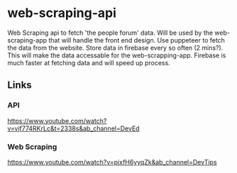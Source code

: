 # web-scraping-api
Web Scraping api to fetch 'the people forum' data. Will be used by the web-scraping-app that will handle the front end design. Use puppeteer to fetch the data from the website. Store data in firebase every so often (2 mins?). This will make the data accessable for the web-scrapping-app. Firebase is much faster at fetching data and will speed up process.

## Links

### API

https://www.youtube.com/watch?v=vjf774RKrLc&t=2338s&ab_channel=DevEd

### Web Scraping

https://www.youtube.com/watch?v=pixfH6yyqZk&ab_channel=DevTips

